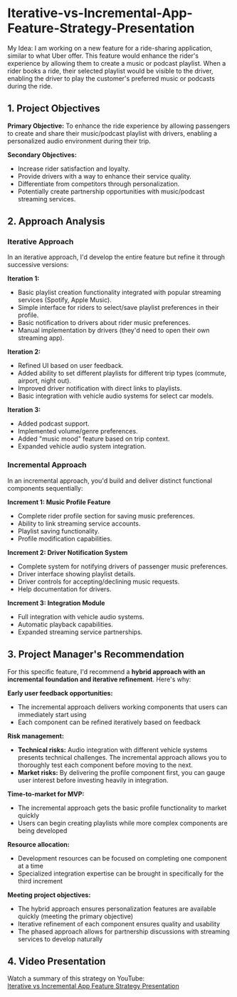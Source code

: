 # Iterative-vs-Incremental-App-Feature-Strategy-Presentation

My Idea: I am working on a new feature for a ride-sharing application, similar to what Uber offer. This feature would enhance the rider's experience by allowing them to create a music or podcast playlist. When a rider books a ride, their selected playlist would be visible to the driver, enabling the driver to play the customer's preferred music or podcasts during the ride. 

## 1. Project Objectives

**Primary Objective:** To enhance the ride experience by allowing passengers to create and share their music/podcast playlist with drivers, enabling a personalized audio environment during their trip.

**Secondary Objectives:**

* Increase rider satisfaction and loyalty.
* Provide drivers with a way to enhance their service quality.
* Differentiate from competitors through personalization.
* Potentially create partnership opportunities with music/podcast streaming services.

## 2. Approach Analysis

### Iterative Approach

In an iterative approach, I'd develop the entire feature but refine it through successive versions:

**Iteration 1:**

* Basic playlist creation functionality integrated with popular streaming services (Spotify, Apple Music).
* Simple interface for riders to select/save playlist preferences in their profile.
* Basic notification to drivers about rider music preferences.
* Manual implementation by drivers (they'd need to open their own streaming app).

**Iteration 2:**

* Refined UI based on user feedback.
* Added ability to set different playlists for different trip types (commute, airport, night out).
* Improved driver notification with direct links to playlists.
* Basic integration with vehicle audio systems for select car models.

**Iteration 3:**

* Added podcast support.
* Implemented volume/genre preferences.
* Added "music mood" feature based on trip context.
* Expanded vehicle audio system integration.


### Incremental Approach

In an incremental approach, you'd build and deliver distinct functional components sequentially:

**Increment 1: Music Profile Feature**

* Complete rider profile section for saving music preferences.
* Ability to link streaming service accounts.
* Playlist saving functionality.
* Profile modification capabilities.

**Increment 2: Driver Notification System**

* Complete system for notifying drivers of passenger music preferences.
* Driver interface showing playlist details.
* Driver controls for accepting/declining music requests.
* Help documentation for drivers.

**Increment 3: Integration Module**

* Full integration with vehicle audio systems.
* Automatic playback capabilities.
* Expanded streaming service partnerships.


## 3. Project Manager's Recommendation

For this specific feature, I'd recommend a **hybrid approach with an incremental foundation and iterative refinement**. Here's why:

**Early user feedback opportunities:**

* The incremental approach delivers working components that users can immediately start using
* Each component can be refined iteratively based on feedback

**Risk management:**

* **Technical risks:** Audio integration with different vehicle systems presents technical challenges. The incremental approach allows you to thoroughly test each component before moving to the next.
* **Market risks:** By delivering the profile component first, you can gauge user interest before investing heavily in integration.

**Time-to-market for MVP:**

* The incremental approach gets the basic profile functionality to market quickly
* Users can begin creating playlists while more complex components are being developed

**Resource allocation:**

* Development resources can be focused on completing one component at a time
* Specialized integration expertise can be brought in specifically for the third increment

**Meeting project objectives:**

* The hybrid approach ensures personalization features are available quickly (meeting the primary objective)
* Iterative refinement of each component ensures quality and usability
* The phased approach allows for partnership discussions with streaming services to develop naturally


## 4. Video Presentation

Watch a summary of this strategy on YouTube:  
[Iterative vs Incremental App Feature Strategy Presentation](https://youtu.be/C7jZAwNAulk)